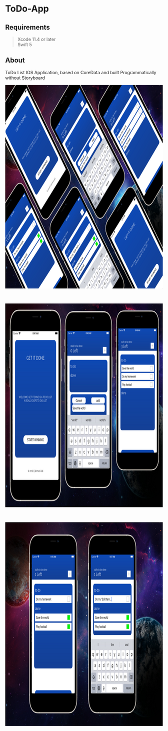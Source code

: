 # ToDo-App

## Requirements
> Xcode 11.4 or later <br>
> Swift 5

## About
<p>
ToDo List IOS Application, based on CoreData and built Programmatically without Storyboard
</p>
<p>
  <img src="images/1.png" width="1100" height= "650">
</p>
<br>
<p>
  <img src="images/2.png" width="1100" height= "650">
</p>
<br>
<p>
  <img src="images/3.png" width="1100" height= "650">
</p>
